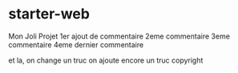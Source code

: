 # starter-web
Mon Joli Projet
1er ajout de commentaire
2eme commentaire
3eme commentaire
4eme
dernier commentaire

et la, on change un truc
on ajoute encore un truc
copyright
